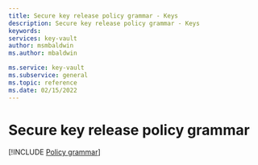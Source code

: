```yaml
---
title: Secure key release policy grammar - Keys
description: Secure key release policy grammar - Keys
keywords: 
services: key-vault
author: msmbaldwin
ms.author: mbaldwin

ms.service: key-vault
ms.subservice: general
ms.topic: reference
ms.date: 02/15/2022
---
```

 
# Secure key release policy grammar

[!INCLUDE [Policy grammar](../../../includes/key-management-policy-grammar.md)]